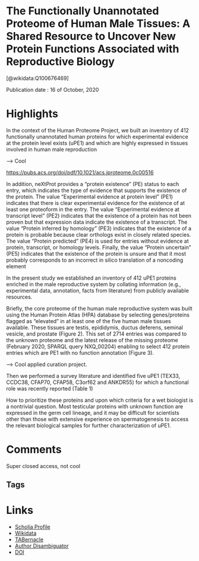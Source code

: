 
The Functionally Unannotated Proteome of Human Male Tissues: A Shared Resource to Uncover New Protein Functions Associated with Reproductive Biology
====================================================================================================================================================
  
  [@wikidata:Q100676469]  
  
Publication date : 16 of October, 2020  

# Highlights

In the context of the Human Proteome Project, we built an inventory of 412 functionally unannotated human proteins for which experimental evidence at the protein level exists (uPE1) and which are highly expressed in tissues involved in human male reproduction

--> Cool

https://pubs.acs.org/doi/pdf/10.1021/acs.jproteome.0c00516

In addition, neXtProt provides a
“protein existence” (PE) status to each entry, which indicates
the type of evidence that supports the existence of the protein.
The value “Experimental evidence at protein level” (PE1)
indicates that there is clear experimental evidence for the
existence of at least one proteoform in the entry. The value
“Experimental evidence at transcript level” (PE2) indicates that
the existence of a protein has not been proven but that
expression data indicate the existence of a transcript. The value
“Protein inferred by homology” (PE3) indicates that the
existence of a protein is probable because clear orthologs exist
in closely related species. The value “Protein predicted” (PE4)
is used for entries without evidence at protein, transcript, or
homology levels. Finally, the value “Protein uncertain” (PE5)
indicates that the existence of the protein is unsure and that it
most probably corresponds to an incorrect in silico translation
of a noncoding element

In
the present study we established an inventory of 412 uPE1
proteins enriched in the male reproductive system by collating
information (e.g., experimental data, annotation, facts from
literature) from publicly available resources. 


Briefly, the
core proteome of the human male reproductive system was
built using the Human Protein Atlas (HPA) database by
selecting genes/proteins flagged as “elevated” in at least one of
the five human male tissues available. These tissues are testis,
epididymis, ductus deferens, seminal vesicle, and prostate
(Figure 2). This set of 2714 entries was compared to the
unknown proteome and the latest release of the missing
proteome (February 2020, SPARQL query NXQ_00204)
enabling to select 412 protein entries which are PE1 with no
function annotation (Figure 3).

--> Cool applied curation project.

 Then we performed a survey
literature and identified five uPE1 (TEX33, CCDC38,
CFAP70, CFAP58, C3orf62 and ANKDR55) for which a
functional role was recently reported (Table 1)

How to prioritize these proteins and upon which criteria for
a wet biologist is a nontrivial question. Most testicular proteins
with unknown function are expressed in the germ cell lineage,
and it may be difficult for scientists other than those with
extensive experience on spermatogenesis to access the relevant
biological samples for further characterization of uPE1.


# Comments

Super closed access, not cool



## Tags

# Links
  
 * [Scholia Profile](https://scholia.toolforge.org/work/Q100676469)  
 * [Wikidata](https://www.wikidata.org/wiki/Q100676469)  
 * [TABernacle](https://tabernacle.toolforge.org/?#/tab/manual/Q100676469/P921%3BP4510)  
 * [Author Disambiguator](https://author-disambiguator.toolforge.org/work_item_oauth.php?id=Q100676469&batch_id=&match=1&author_list_id=&doit=Get+author+links+for+work)  
 * [DOI](https://doi.org/10.1021/ACS.JPROTEOME.0C00516)  
